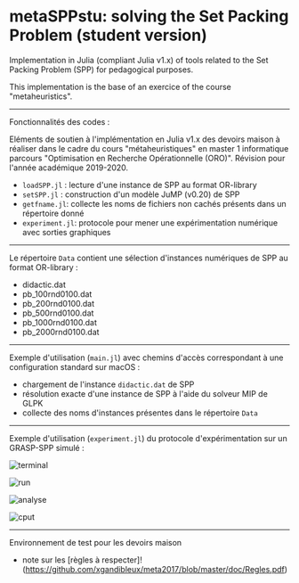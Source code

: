 # metaSPPstu: solving the Set Packing Problem (student version)
Implementation in Julia (compliant Julia v1.x) of tools related to the Set Packing Problem (SPP) for pedagogical purposes.

This implementation is the base of an exercice of the course "metaheuristics".

------

Fonctionnalités des codes :

Eléments de soutien à l'implémentation en Julia v1.x des devoirs maison à réaliser dans le cadre du cours "métaheuristiques" en master 1 informatique parcours "Optimisation en Recherche Opérationnelle (ORO)". Révision pour l'année académique 2019-2020.

- `loadSPP.jl` : lecture d'une instance de SPP au format OR-library
- `setSPP.jl` : construction d'un modèle JuMP (v0.20) de SPP
- `getfname.jl`: collecte les noms de fichiers non cachés présents dans un répertoire donné
- `experiment.jl`: protocole pour mener une expérimentation numérique avec sorties graphiques

------

Le répertoire `Data` contient une sélection d'instances numériques de SPP au format OR-library :
- didactic.dat
- pb_100rnd0100.dat 
- pb_200rnd0100.dat 
- pb_500rnd0100.dat
- pb_1000rnd0100.dat
- pb_2000rnd0100.dat

------

Exemple d'utilisation (`main.jl`) avec chemins d'accès correspondant à une configuration standard sur macOS :
- chargement de l'instance `didactic.dat` de SPP
- résolution exacte d'une instance de SPP à l'aide du solveur MIP de GLPK
- collecte des noms d'instances présentes dans le répertoire `Data`

------

Exemple d'utilisation (`experiment.jl`) du protocole d'expérimentation sur un GRASP-SPP simulé :

![terminal](https://github.com/xgandibleux/meta2017/blob/master/doc/terminal.jpg)

![run](https://github.com/xgandibleux/meta2017/blob/master/doc/Examen_d'un_run.jpg)

![analyse](https://github.com/xgandibleux/meta2017/blob/master/doc/bilan_tous_runs.jpg)

![cput](https://github.com/xgandibleux/meta2017/blob/master/doc/bilan_CPUt_tous_runs.jpg)


------

Environnement de test pour les devoirs maison

- note sur les [règles à respecter]!(https://github.com/xgandibleux/meta2017/blob/master/doc/Regles.pdf) 
